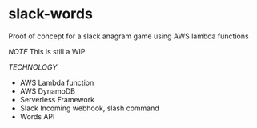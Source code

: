 # slack-words
Proof of concept for a slack anagram game using AWS lambda functions

*NOTE*
This is still a WIP.

_TECHNOLOGY_
- AWS Lambda function
- AWS DynamoDB
- Serverless Framework
- Slack Incoming webhook, slash command
- Words API

